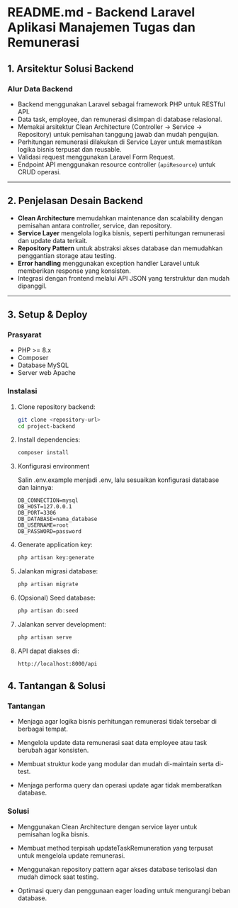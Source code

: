 # README.md - Backend Laravel Aplikasi Manajemen Tugas dan Remunerasi

## 1. Arsitektur Solusi Backend

### Alur Data Backend


- Backend menggunakan Laravel sebagai framework PHP untuk RESTful API.
- Data task, employee, dan remunerasi disimpan di database relasional.
- Memakai arsitektur Clean Architecture (Controller → Service → Repository) untuk pemisahan tanggung jawab dan mudah pengujian.
- Perhitungan remunerasi dilakukan di Service Layer untuk memastikan logika bisnis terpusat dan reusable.
- Validasi request menggunakan Laravel Form Request.
- Endpoint API menggunakan resource controller (`apiResource`) untuk CRUD operasi.

---

## 2. Penjelasan Desain Backend

- **Clean Architecture** memudahkan maintenance dan scalability dengan pemisahan antara controller, service, dan repository.
- **Service Layer** mengelola logika bisnis, seperti perhitungan remunerasi dan update data terkait.
- **Repository Pattern** untuk abstraksi akses database dan memudahkan penggantian storage atau testing.
- **Error handling** menggunakan exception handler Laravel untuk memberikan response yang konsisten.
- Integrasi dengan frontend melalui API JSON yang terstruktur dan mudah dipanggil.

---

## 3. Setup & Deploy

### Prasyarat

- PHP >= 8.x
- Composer
- Database MySQL
- Server web Apache

### Instalasi

1. Clone repository backend:
   ```bash
   git clone <repository-url>
   cd project-backend

2. Install dependencies:
    ```bash
    composer install

3. Konfigurasi environment

    Salin .env.example menjadi .env, lalu sesuaikan konfigurasi database dan lainnya:

    ```env
    DB_CONNECTION=mysql
    DB_HOST=127.0.0.1
    DB_PORT=3306
    DB_DATABASE=nama_database
    DB_USERNAME=root
    DB_PASSWORD=password

4. Generate application key:
    ```bash
    php artisan key:generate

5. Jalankan migrasi database:
    ```bash
    php artisan migrate

6. (Opsional) Seed database:
    ```bash
    php artisan db:seed

7. Jalankan server development:
    ```bash
    php artisan serve

8. API dapat diakses di:
    ```bash
    http://localhost:8000/api

## 4. Tantangan & Solusi

### Tantangan

- Menjaga agar logika bisnis perhitungan remunerasi tidak tersebar di berbagai tempat.

- Mengelola update data remunerasi saat data employee atau task berubah agar
    konsisten.

- Membuat struktur kode yang modular dan mudah di-maintain serta di-test.

- Menjaga performa query dan operasi update agar tidak memberatkan database.

### Solusi

- Menggunakan Clean Architecture dengan service layer untuk pemisahan logika bisnis.

- Membuat method terpisah updateTaskRemuneration yang terpusat untuk mengelola update
    remunerasi.

- Menggunakan repository pattern agar akses database terisolasi dan mudah dimock saat 
    testing.

- Optimasi query dan penggunaan eager loading untuk mengurangi beban database.

